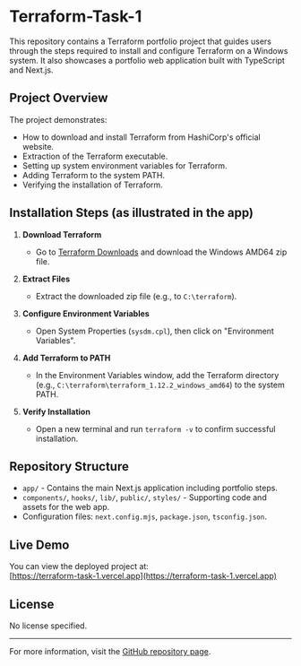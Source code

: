 # Terraform-Task-1

This repository contains a Terraform portfolio project that guides users through the steps required to install and configure Terraform on a Windows system. It also showcases a portfolio web application built with TypeScript and Next.js.

## Project Overview

The project demonstrates:
- How to download and install Terraform from HashiCorp's official website.
- Extraction of the Terraform executable.
- Setting up system environment variables for Terraform.
- Adding Terraform to the system PATH.
- Verifying the installation of Terraform.

## Installation Steps (as illustrated in the app)

1. **Download Terraform**
   - Go to [Terraform Downloads](https://developer.hashicorp.com/terraform/downloads) and download the Windows AMD64 zip file.

2. **Extract Files**
   - Extract the downloaded zip file (e.g., to `C:\terraform`).

3. **Configure Environment Variables**
   - Open System Properties (`sysdm.cpl`), then click on "Environment Variables".

4. **Add Terraform to PATH**
   - In the Environment Variables window, add the Terraform directory (e.g., `C:\terraform\terraform_1.12.2_windows_amd64`) to the system PATH.

5. **Verify Installation**
   - Open a new terminal and run `terraform -v` to confirm successful installation.

## Repository Structure

- `app/` - Contains the main Next.js application including portfolio steps.
- `components/`, `hooks/`, `lib/`, `public/`, `styles/` - Supporting code and assets for the web app.
- Configuration files: `next.config.mjs`, `package.json`, `tsconfig.json`.

## Live Demo

You can view the deployed project at:  
[https://terraform-task-1.vercel.app](https://terraform-task-1.vercel.app)

## License

No license specified.

---

For more information, visit the [GitHub repository page](https://github.com/GouravSittam/Terraform-Task-1).
